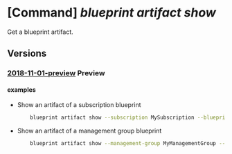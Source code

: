 # [Command] _blueprint artifact show_

Get a blueprint artifact.

## Versions

### [2018-11-01-preview](/Resources/mgmt-plane/L3tyZXNvdXJjZXNjb3BlfS9wcm92aWRlcnMvbWljcm9zb2Z0LmJsdWVwcmludC9ibHVlcHJpbnRzL3t9L2FydGlmYWN0cy97fQ==/2018-11-01-preview.xml) **Preview**

<!-- mgmt-plane /{resourcescope}/providers/microsoft.blueprint/blueprints/{}/artifacts/{} 2018-11-01-preview -->

#### examples

- Show an artifact of a subscription blueprint
    ```bash
        blueprint artifact show --subscription MySubscription --blueprint-name MyBlueprint --name OwnerAssignment
    ```

- Show an artifact of a management group blueprint
    ```bash
        blueprint artifact show --management-group MyManagementGroup --blueprint-name MyBlueprint --name StorageTemplate
    ```
